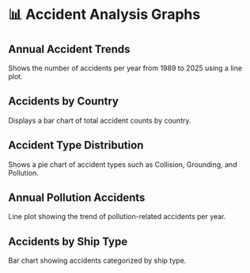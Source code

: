 # 📊 Accident Analysis Graphs

## Annual Accident Trends
Shows the number of accidents per year from 1989 to 2025 using a line plot.

## Accidents by Country
Displays a bar chart of total accident counts by country.

## Accident Type Distribution
Shows a pie chart of accident types such as Collision, Grounding, and Pollution.

## Annual Pollution Accidents
Line plot showing the trend of pollution-related accidents per year.

## Accidents by Ship Type
Bar chart showing accidents categorized by ship type.
